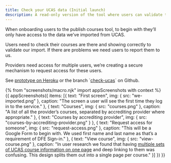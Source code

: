 ```yaml
---
title: Check your UCAS data (Initial launch)
description: A read-only version of the tool where users can validate their imported courses and request access for users.
---
```

When onboarding users to the publish courses tool, to begin with they’ll only have access to the data we’ve imported from UCAS.

Users need to check their courses are there and showing correctly to validate our import. If there are problems we need users to report them to us.

Providers need access for multiple users, we’re creating a secure mechanism to request access for these users.

See [prototype on Heroku](https://publish-courses-check-ucas.herokuapp.com/we-imported) or the [](#)branch \`[check-ucas](https://github.com/fofr/manage-courses-prototype/tree/check-ucas)\` on Github.

{% from "screenshots/macro.njk" import appScreenshots with context %}
{{ appScreenshots({
  items: [{
    text: "First screen",
    img: { src: "we-imported.png" },
    caption: "The screen a user will see the first time they log in to the service."
  }, {
    text: "Courses",
    img: { src: "courses.png" },
    caption: "A list of all the provider’s courses, separated by accrediting provider where appropriate."
  }, {
    text: "Courses by accrediting provider",
    img: { src: "courses-by-accrediting-provider.png" }
  }, {
    text: "Request access for someone",
    img: { src: "request-access.png" },
    caption: "This will be a Google Form to begin with. We used first name and last name as that’s a requirement of DFE Sign-in."
  }, {
    text: "View course",
    img: { src: "view-course.png" },
    caption: "In user research we found that having [multiple sets of UCAS course information on one page](/publish-teacher-training-courses/school-direct-view#course-details-from-ucas) and deep linking to them was confusing. This design splits them out into a single page per course."
  }]
}) }}
